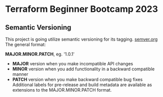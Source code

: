# Terraform Beginner Bootcamp 2023

## Semantic Versioning
This project is going utilize semantic versioning for its tagging.
[semver.org](https://semver.org/)
The general format:

 **MAJOR.MINOR.PATCH**, eg. '1.0.1'

- **MAJOR** version when you make incompatible API changes
- **MINOR** version when you add functionality in a backward compatible manner
- **PATCH** version when you make backward compatible bug fixes
Additional labels for pre-release and build metadata are available as extensions to the MAJOR.MINOR.PATCH format.
